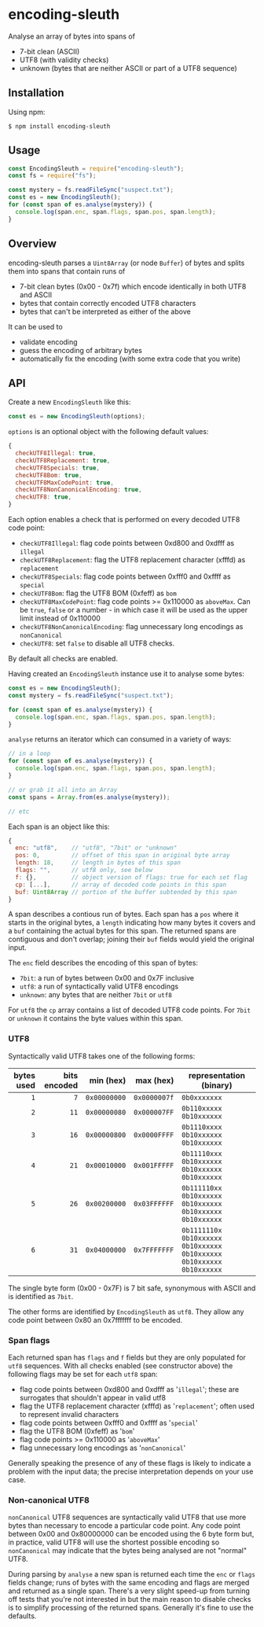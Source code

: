 # encoding-sleuth

Analyse an array of bytes into spans of

* 7-bit clean (ASCII)
* UTF8 (with validity checks)
* unknown (bytes that are neither ASCII or part of a UTF8 sequence)

## Installation

Using npm:
```shell
$ npm install encoding-sleuth
```

## Usage

```javascript
const EncodingSleuth = require("encoding-sleuth");
const fs = require("fs");

const mystery = fs.readFileSync("suspect.txt");
const es = new EncodingSleuth();
for (const span of es.analyse(mystery)) {
  console.log(span.enc, span.flags, span.pos, span.length);
}
```

## Overview

encoding-sleuth parses a `Uint8Array` (or node `Buffer`) of bytes and splits them into spans that contain runs of

* 7-bit clean bytes (0x00 - 0x7f) which encode identically in both UTF8 and ASCII
* bytes that contain correctly encoded UTF8 characters
* bytes that can't be interpreted as either of the above

It can be used to

* validate encoding
* guess the encoding of arbitrary bytes
* automatically fix the encoding (with some extra code that you write)

## API

Create a new `EncodingSleuth` like this:

```javascript
const es = new EncodingSleuth(options);
```

`options` is an optional object with the following default values:

```javascript
{
  checkUTF8Illegal: true,
  checkUTF8Replacement: true,
  checkUTF8Specials: true,
  checkUTF8Bom: true,
  checkUTF8MaxCodePoint: true,
  checkUTF8NonCanonicalEncoding: true,
  checkUTF8: true,
}
```

Each option enables a check that is performed on every decoded UTF8 code point:

* `checkUTF8Illegal`: flag code points between 0xd800 and 0xdfff as `illegal`
* `checkUTF8Replacement`: flag the UTF8 replacement character (xfffd) as `replacement`
* `checkUTF8Specials`: flag code points between 0xfff0 and 0xffff as `special`
* `checkUTF8Bom`: flag the UTF8 BOM (0xfeff) as `bom`
* `checkUTF8MaxCodePoint`: flag code points >= 0x110000 as `aboveMax`. Can be `true`, `false` or a number - in which case it will be used as the upper limit instead of 0x110000
* `checkUTF8NonCanonicalEncoding`: flag unnecessary long encodings as `nonCanonical`
* `checkUTF8`: set `false` to disable all UTF8 checks.

By default all checks are enabled.

Having created an `EncodingSleuth` instance use it to analyse some bytes:

```javascript
const es = new EncodingSleuth();
const mystery = fs.readFileSync("suspect.txt");

for (const span of es.analyse(mystery)) {
  console.log(span.enc, span.flags, span.pos, span.length);
}
```

`analyse` returns an iterator which can consumed in a variety of ways:

```javascript
// in a loop
for (const span of es.analyse(mystery)) {
  console.log(span.enc, span.flags, span.pos, span.length);
}

// or grab it all into an Array
const spans = Array.from(es.analyse(mystery));

// etc
```

Each span is an object like this:

```javascript
{
  enc: "utf8",    // "utf8", "7bit" or "unknown"
  pos: 0,         // offset of this span in original byte array
  length: 18,     // length in bytes of this span
  flags: "",      // utf8 only, see below
  f: {},          // object version of flags: true for each set flag
  cp: [...],      // array of decoded code points in this span
  buf: Uint8Array // portion of the buffer subtended by this span
}
```

A span describes a contious run of bytes. Each span has a `pos` where it
starts in the original bytes, a `length` indicating how many bytes it
covers and a `buf` containing the actual bytes for this span. The
returned spans are contiguous and don't overlap; joining their `buf`
fields would yield the original input.

The `enc` field describes the encoding of this span of bytes:

* `7bit`: a run of bytes between 0x00 and 0x7F inclusive
* `utf8`: a run of syntactically valid UTF8 encodings
* `unknown`: any bytes that are neither `7bit` or `utf8`

For `utf8` the `cp` array contains a list of decoded UTF8 code points.
For `7bit` or `unknown` it contains the byte values within this span.

### UTF8

Syntactically valid UTF8 takes one of the following forms:

| bytes used | bits encoded | min (hex)    | max (hex)    | representation (binary)                                                       |
|-----------:|-------------:|-------------:|-------------:|-------------------------------------------------------------------------------|
| `1`        |  `7`         | `0x00000000` | `0x0000007f` | `0b0xxxxxxx`                                                                  |
| `2`        | `11`         | `0x00000080` | `0x000007FF` | `0b110xxxxx` `0b10xxxxxx`                                                     |
| `3`        | `16`         | `0x00000800` | `0x0000FFFF` | `0b1110xxxx` `0b10xxxxxx` `0b10xxxxxx`                                        |
| `4`        | `21`         | `0x00010000` | `0x001FFFFF` | `0b11110xxx` `0b10xxxxxx` `0b10xxxxxx` `0b10xxxxxx`                           |
| `5`        | `26`         | `0x00200000` | `0x03FFFFFF` | `0b111110xx` `0b10xxxxxx` `0b10xxxxxx` `0b10xxxxxx` `0b10xxxxxx`              |
| `6`        | `31`         | `0x04000000` | `0x7FFFFFFF` | `0b1111110x` `0b10xxxxxx` `0b10xxxxxx` `0b10xxxxxx` `0b10xxxxxx` `0b10xxxxxx` |

The single byte form (0x00 - 0x7F) is 7 bit safe, synonymous with ASCII
and is identified as `7bit`.

The other forms are identified by `EncodingSleuth` as `utf8`. They allow
any code point between 0x80 an 0x7fffffff to be encoded.

### Span flags

Each returned span has `flags` and `f` fields but they are only
populated for `utf8` sequences. With all checks enabled (see constructor
above) the following flags may be set for each `utf8` span:

* flag code points between 0xd800 and 0xdfff as '`illegal`'; these are
  surrogates that shouldn't appear in valid utf8
* flag the UTF8 replacement character (xfffd) as '`replacement`'; often
  used to represent invalid characters
* flag code points between 0xfff0 and 0xffff as '`special`'
* flag the UTF8 BOM (0xfeff) as '`bom`'
* flag code points >= 0x110000 as '`aboveMax`'
* flag unnecessary long encodings as '`nonCanonical`'

Generally speaking the presence of any of these flags is likely to
indicate a problem with the input data; the precise interpretation
depends on your use case.

### Non-canonical UTF8

`nonCanonical` UTF8 sequences are syntactically valid UTF8 that use
more bytes than necessary to encode a particular code point. Any code
point between 0x00 and 0x80000000 can be encoded using the 6 byte form
but, in practice, valid UTF8 will use the shortest possible encoding so
`nonCanonical` may indicate that the bytes being analysed are not
"normal" UTF8.

During parsing by `analyse` a new span is returned each time the `enc`
or `flags` fields change; runs of bytes with the same encoding and flags
are merged and returned as a single span. There's a very slight speed-up
from turning off tests that you're not interested in but the main reason
to disable checks is to simplify processing of the returned spans.
Generally it's fine to use the defaults.

